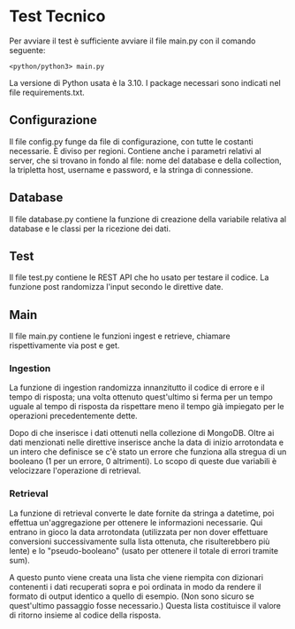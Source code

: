 # Test Tecnico

Per avviare il test è sufficiente avviare il file main.py con il comando seguente:

```
<python/python3> main.py
```

La versione di Python usata è la 3.10. I package necessari sono indicati nel file requirements.txt.

## Configurazione

Il file config.py funge da file di configurazione, con tutte le costanti necessarie. È diviso per regioni. Contiene anche i parametri relativi al server, che si trovano in fondo al file: nome del database e della collection, la tripletta host, username e password, e la stringa di connessione.

## Database

Il file database.py contiene la funzione di creazione della variabile relativa al database e le classi per la ricezione dei dati.

## Test

Il file test.py contiene le REST API che ho usato per testare il codice. La funzione post randomizza l'input secondo le direttive date.

## Main

Il file main.py contiene le funzioni ingest e retrieve, chiamare rispettivamente via post e get.

### Ingestion

La funzione di ingestion randomizza innanzitutto il codice di errore e il tempo di risposta; una volta ottenuto quest'ultimo si ferma per un tempo uguale al tempo di risposta da rispettare meno il tempo già impiegato per le operazioni precedentemente dette.

Dopo di che inserisce i dati ottenuti nella collezione di MongoDB. Oltre ai dati menzionati nelle direttive inserisce anche la data di inizio arrotondata e un intero che definisce se c'è stato un errore che funziona alla stregua di un booleano (1 per un errore, 0 altrimenti). Lo scopo di queste due variabili è velocizzare l'operazione di retrieval.

### Retrieval

La funzione di retrieval converte le date fornite da stringa a datetime, poi effettua un'aggregazione per ottenere le informazioni necessarie. Qui entrano in gioco la data arrotondata (utilizzata per non dover effettuare conversioni successivamente sulla lista ottenuta, che risulterebbero più lente) e lo "pseudo-booleano" (usato per ottenere il totale di errori tramite sum).

A questo punto viene creata una lista che viene riempita con dizionari contenenti i dati recuperati sopra e poi ordinata in modo da rendere il formato di output identico a quello di esempio. (Non sono sicuro se quest'ultimo passaggio fosse necessario.) Questa lista costituisce il valore di ritorno insieme al codice della risposta.
